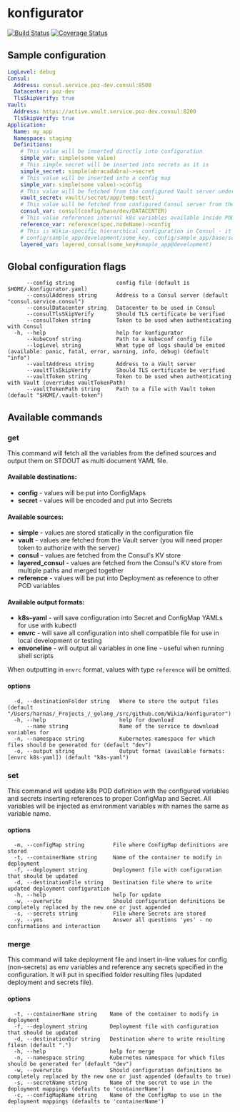 # konfigurator 
[![Build Status](https://travis-ci.org/Wikia/konfigurator.svg?branch=master)](https://travis-ci.org/Wikia/konfigurator)
[![Coverage Status](https://coveralls.io/repos/github/Wikia/konfigurator/badge.svg?branch=master)](https://coveralls.io/github/Wikia/konfigurator?branch=master)

## Sample configuration

```yaml
LogLevel: debug
Consul:
  Address: consul.service.poz-dev.consul:8500
  Datacenter: poz-dev
  TlsSkipVerify: true
Vault:
  Address: https://active.vault.service.poz-dev.consul:8200
  TlsSkipVerify: true
Application:
  Name: my_app
  Namespace: staging
  Definitions:
    # This value will be inserted directly into configuration
    simple_var: simple(some value)
    # This simple secret will be inserted into secrets as it is
    simple_secret: simple(abracadabra)->secret
    # This value will be inserted into a config map
    simple_var: simple(some value)->config
    # This value will be fetched from the configured Vault server under path "/secret/app/temp" under key "test" (secret is also default for vault type)
    vault_secret: vault(/secret/app/temp:test)
    # This value will be fetched from configured Consul server from the KV path "config/base/dev/DATACENTER"
    consul_var: consul(config/base/dev/DATACENTER)
    # This value references internal k8s variables available inside POD
    reference_var: reference(spec.nodeName)->config
    # This is Wikia-specific hierarchical configuration in Consul - it will try to fetch values from three different localtions in Consul (ordered):
    # config/sample_app/development/some_key, config/sample_app/base/some_key. config/base/development/some_key
    layered_var: layered_consul(some_key#smaple_app@development)
```

## Global configuration flags
```
      --config string             config file (default is $HOME/.konfigurator.yaml)
      --consulAddress string      Address to a Consul server (default "consul.service.consul")
      --consulDatacenter string   Datacenter to be used in Consul
      --consulTlsSkipVerify       Should TLS certificate be verified
      --consulToken string        Token to be used when authenticating with Consul
  -h, --help                      help for konfigurator
      --kubeConf string           Path to a kubeconf config file
      --logLevel string           What type of logs should be emited (available: panic, fatal, error, warning, info, debug) (default "info")
      --vaultAddress string       Address to a Vault server
      --vaultTlsSkipVerify        Should TLS certificate be verified
      --vaultToken string         Token to be used when authenticating with Vault (overrides vaultTokenPath)
      --vaultTokenPath string     Path to a file with Vault token (default "$HOME/.vault-token")
```

## Available commands

### get
This command will fetch all the variables from the defined sources and output them on STDOUT as multi document YAML file.
 
#### Available destinations:
* **config** - values will be put into ConfigMaps
* **secret** - values will be encoded and put into Secrets

#### Available sources:
* **simple** - values are stored statically in the configuration file
* **vault** - values are fetched from the Vault server (you will need proper token to authorize with the server)
* **consul** - values are fetched from the Consul's KV store
* **layered_consul** - values are fetched from the Consul's KV store from multiple paths and merged together
* **reference** - values will be put into Deployment as reference to other POD variables

#### Available output formats:
* **k8s-yaml** - will save configuration into Secret and ConfigMap YAMLs for use with kubectl
* **envrc** - will save all configuration into shell compatible file for use in local development or testing
* **envoneline** - will output all variables in one line - useful when running shell scripts

When outputting in `envrc` format, values with type `reference` will be omitted.

#### options
```
  -d, --destinationFolder string   Where to store the output files (default "/Users/harnas/_Projects_/_golang_/src/github.com/Wikia/konfigurator")
  -h, --help                       help for download
      --name string                Name of the service to download variables for
  -n, --namespace string           Kubernetes namespace for which files should be generated for (default "dev")
  -o, --output string              Output format (available formats: [envrc k8s-yaml]) (default "k8s-yaml")
```

### set
This command will update k8s POD definition with the configured variables and secrets inserting references to proper ConfigMap and Secret.
All variables will be injected as environment variables with names the same as variable name.

#### options

```
  -m, --configMap string         File where ConfigMap definitions are stored
  -t, --containerName string     Name of the container to modify in deployment
  -f, --deployment string        Deployment file with configuration that should be updated
  -d, --destinationFile string   Destination file where to write updated deployment configuration
  -h, --help                     help for update
  -w, --overwrite                Should configuration definitions be completely replaced by the new one or just appended
  -s, --secrets string           File where Secrets are stored
  -y, --yes                      Answer all questions 'yes' - no confirmations and interaction
```

### merge
This command will take deployment file and insert in-line values for config (non-secrets) as env variables and reference
any secrets specified in the configuration. It will put in specified folder resulting files (updated deployment and secrets file).

#### options

```
  -t, --containerName string    Name of the container to modify in deployment
  -f, --deployment string       Deployment file with configuration that should be updated
  -d, --destinationDir string   Destination where to write resulting filesn (default ".")
  -h, --help                    help for merge
  -n, --namespace string        Kubernetes namespace for which files should be generated for (default "dev")
  -w, --overwrite               Should configuration definitions be completely replaced by the new one or just appended (defaults to true)
  -s, --secretName string       Name of the secret to use in the deployment mappings (defaults to 'containerName')
  -c, --configMapName string    Name of the ConfigMap to use in the deployment mappings (defaults to 'containerName')
```
